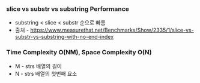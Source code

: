 ### ​slice vs substr vs substring Performance 
+ substring < slice < substr 순으로 빠름
+ 출처 - https://www.measurethat.net/Benchmarks/Show/2335/1/slice-vs-substr-vs-substring-with-no-end-index

### Time Complexity O(NM), Space Complexity O(N)
+ M - strs 배열의 길이
+ N - strs 배열의 첫번째 요소